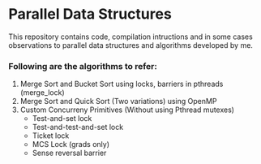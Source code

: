 # Parallel Data Structures

This repository contains code, compilation intructions and in some cases observations to parallel data structures and algorithms developed by me.

### Following are the algorithms to refer:
1. Merge Sort and Bucket Sort using locks, barriers in pthreads (merge_lock)
2. Merge Sort and Quick Sort (Two variations) using OpenMP
3. Custom Concurreny Primitives (Without using Pthread mutexes)
    * Test-and-set lock
    * Test-and-test-and-set lock
    * Ticket lock
    * MCS Lock (grads only)
    * Sense reversal barrier
